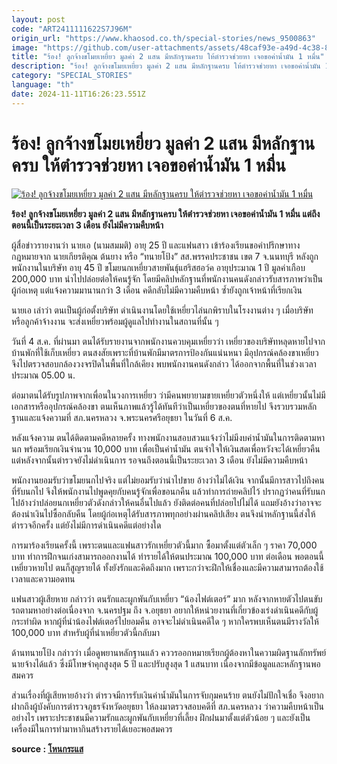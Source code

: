 ```yaml
---
layout: post
code: "ART2411111622S7J96M"
origin_url: "https://www.khaosod.co.th/special-stories/news_9500863"
image: "https://github.com/user-attachments/assets/48caf93e-a49d-4c38-8f33-029014454871"
title: "ร้อง! ลูกจ้างขโมยเหยี่ยว มูลค่า 2 แสน มีหลักฐานครบ ให้ตำรวจช่วยหา เจอขอค่าน้ำมัน 1 หมื่น"
description: "ร้อง! ลูกจ้างขโมยเหยี่ยว มูลค่า 2 แสน มีหลักฐานครบ ให้ตำรวจช่วยหา เจอขอค่าน้ำมัน 1 หมื่น แต่ถึงตอนนี้เป็นระยะเวลา 3 เดือน ยังไม่มีความคืบหน้า "
category: "SPECIAL_STORIES"
language: "th"
date: 2024-11-11T16:26:23.551Z
---
```


# ร้อง! ลูกจ้างขโมยเหยี่ยว มูลค่า 2 แสน มีหลักฐานครบ ให้ตำรวจช่วยหา เจอขอค่าน้ำมัน 1 หมื่น

[![ร้อง! ลูกจ้างขโมยเหยี่ยว มูลค่า 2 แสน มีหลักฐานครบ ให้ตำรวจช่วยหา เจอขอค่าน้ำมัน 1 หมื่น](https://www.khaosod.co.th/wpapp/uploads/2024/11/hawk.jpg "ร้อง! ลูกจ้างขโมยเหยี่ยว มูลค่า 2 แสน มีหลักฐานครบ ให้ตำรวจช่วยหา เจอขอค่าน้ำมัน 1 หมื่น")](https://www.khaosod.co.th/wpapp/uploads/2024/11/hawk.jpg)

**ร้อง! ลูกจ้างขโมยเหยี่ยว มูลค่า 2 แสน มีหลักฐานครบ ให้ตำรวจช่วยหา เจอขอค่าน้ำมัน 1 หมื่น แต่ถึงตอนนี้เป็นระยะเวลา 3 เดือน ยังไม่มีความคืบหน้า**

ผู้สื่อข่าวรายงานว่า นายเอ (นามสมมติ) อายุ 25 ปี และแฟนสาว เข้าร้องเรียนขอคำปรึกษาทางกฎหมายจาก นายเกียรติคุณ ต้นยาง หรือ “ทนายโป้ง” สส.พรรคประชาชน เขต 7 จ.นนทบุรี หลังถูกพนักงานในบริษัท อายุ 45 ปี ขโมยนกเหยี่ยวสายพันธุ์แฮริสฮอว์ค อายุประมาณ 1 ปี มูลค่าเกือบ 200,000 บาท นำไปปล่อยต่อให้คนรู้จัก โดยมีคลิปหลักฐานที่พนักงานคนดังกล่าวรับสารภาพว่าเป็นผู้ก่อเหตุ แต่แจ้งความมานานกว่า 3 เดือน คดีกลับไม่มีความคืบหน้า ซ้ำยังถูกเจ้าหน้าที่เรียกเงิน

นายเอ เล่าว่า ตนเป็นผู้ก่อตั้งบริษัท ดำเนินงานโดยใช้เหยี่ยวไล่นกพิราบในโรงงานต่าง ๆ เมื่อบริษัทหรือลูกค้าจ้างงาน จะส่งเหยี่ยวพร้อมผู้ดูแลไปทำงานในสถานที่นั้น ๆ

วันที่ 4 ส.ค. ที่ผ่านมา ตนได้รับรายงานจากพนักงานควบคุมเหยี่ยวว่า เหยี่ยวของบริษัทหลุดหายไปจากบ้านพักที่ใช้เก็บเหยี่ยว ตนสงสัยเพราะที่บ้านพักมีมาตรการป้องกันแน่นหนา มีอุปกรณ์คล้องขาเหยี่ยว จึงไปตรวจสอบกล้องวงจรปิดในพื้นที่ใกล้เคียง พบพนักงานคนดังกล่าว ได้ออกจากพื้นที่ในช่วงเวลาประมาณ 05.00 น.

ต่อมาตนได้รับรูปภาพจากเพื่อนในวงการเหยี่ยว ว่ามีคนพยายามขายเหยี่ยวตัวหนึ่งให้ แต่เหยี่ยวนั้นไม่มีเอกสารหรืออุปกรณ์คล้องขา ตนเห็นภาพแล้วรู้ได้ทันทีว่าเป็นเหยี่ยวของตนที่หายไป จึงรวบรวมหลักฐานและแจ้งความที่ สภ.นครหลวง จ.พระนครศรีอยุธยา ในวันที่ 6 ส.ค.

หลังแจ้งความ ตนได้ติดตามคดีหลายครั้ง ทางพนักงานสอบสวนแจ้งว่าไม่มีงบค่าน้ำมันในการติดตามหานก พร้อมเรียกเงินจำนวน 10,000 บาท เพื่อเป็นค่าน้ำมัน ตนจำใจให้เงินสดเพื่อหวังจะได้เหยี่ยวคืน แต่หลังจากนั้นตำรวจยังไม่ดำเนินการ รอจนถึงตอนนี้เป็นระยะเวลา 3 เดือน ยังไม่มีความคืบหน้า

พนักงานยอมรับว่าขโมยนกไปจริง แต่ไม่ยอมรับว่านำไปขาย อ้างว่าไม่ได้เงิน จากนั้นมีการสาวไปถึงคนที่รับนกไป จึงให้พนักงานไปพูดคุยกับคนรู้จักเพื่อขอนกคืน แล้วทำการถ่ายคลิปไว้ ปรากฏว่าคนที่รับนกไปอ้างว่าปล่อยนกเหยี่ยวตัวดังกล่าวให้คนอื่นไปแล้ว ยังติดต่อคนที่ปล่อยไปไม่ได้ แถมยังอ้างว่าอาจจะต้องนำเงินไปซื้อกลับคืน โดยผู้ก่อเหตุได้รับสารภาพทุกอย่างผ่านคลิปเสียง ตนจึงนำหลักฐานนี้ส่งให้ตำรวจอีกครั้ง แต่ยังไม่มีการดำเนินคดีแต่อย่างใด

การมาร้องเรียนครั้งนี้ เพราะตนและแฟนสาวรักเหยี่ยวตัวนี้มาก ซื้อมาตั้งแต่ตัวเล็ก ๆ ราคา 70,000 บาท ทำการฝึกจนเก่งสามารถออกงานได้ ทำรายได้ให้ตนประมาณ 100,000 บาท ต่อเดือน พอตอนนี้เหยี่ยวหายไป ตนก็สูญรายได้ ทั้งยังรักและคิดถึงมาก เพราะกว่าจะฝึกให้เชื่องและมีความสามารถต้องใช้เวลาและความอดทน

แฟนสาวผู้เสียหาย กล่าวว่า ตนรักและผูกพันกับเหยี่ยว “น้องไฟต์เตอร์” มาก หลังจากหายตัวไปตนขับรถตามหาอย่างต่อเนื่องจาก จ.นครปฐม ถึง จ.อยุธยา อยากให้หน่วยงานที่เกี่ยวข้องเร่งดำเนินคดีกับผู้กระทำผิด หากผู้ที่นำน้องไฟต์เตอร์ไปยอมคืน อาจจะไม่ดำเนินคดีใด ๆ หากใครพบเห็นตนมีรางวัลให้ 100,000 บาท สำหรับผู้ที่นำเหยี่ยวตัวนี้กลับมา

ด้านทนายโป้ง กล่าวว่า เมื่อดูพยานหลักฐานแล้ว คววรออกหมายเรียกผู้ต้องหาในความผิดฐานลักทรัพย์นายจ้างได้แล้ว ซึ่งมีโทษจำคุกสูงสุด 5 ปี และปรับสูงสุด 1 แสนบาท เนื่องจากมีข้อมูลและหลักฐานพอสมควร

ส่วนเรื่องที่ผู้เสียหายอ้างว่า ตำรวจมีการรับเงินค่าน้ำมันในการจับกุมคนร้าย ตนยังไม่ปักใจเชื่อ จึงอยากฝากถึงผู้บังคับการตำรวจภูธรจังหวัดอยุธยา ให้ลงมาตรวจสอบคดีที่ สภ.นครหลวง ว่าความคืบหน้าเป็นอย่างไร เพราะประชาชนมีความรักและผูกพันกับเหยี่ยวที่เลี้ยง ฝึกฝนมาตั้งแต่ตัวน้อย ๆ และยังเป็นเครื่องมีในการทำมาหากินสร้างรายได้เยอะพอสมควร

**source : [โหนกระแส](https://www.honekrasae.com/content/oMoUNfp69W9WG6BFC9Dy?fbclid=IwZXh0bgNhZW0CMTAAAR1wjc_zwDGq4Zhar5uG5zdSmEBMnhaQY5CoId7Nwspfkl8IXQSEZFe5FR8_aem_GiJKW2HqsE5mQi8gbJ6bog)**